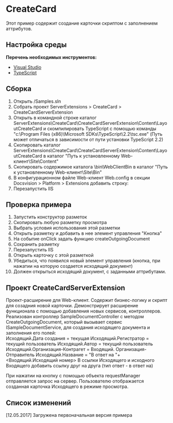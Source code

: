# CreateCard

Этот пример содержит создание карточки скриптом с заполнением аттрибутов.

## Настройка среды

**Перечень необходимых инструментов:** 
* [Visual Studio](https://www.visualstudio.com)
* [TypeScript](https://www.typescriptlang.org)

## Сборка

1. Открыть /Samples.sln
3. Собрать проект ServerExtensions > CreateCard > CreateCardServerExtension
4. Открыть в командной строке каталог ServerExtensions\CreateCard\CreateCardServerExtension\Content\LayoutCreateCard и скомпилировать TypeScript с помощью команды
"c:\Program Files (x86)\Microsoft SDKs\TypeScript\2.2\tsc.exe" (Путь может отличаться в зависимости от пути установки TypeScript 2.2)
7. Скопировать каталог ServerExtensions\CreateCard\CreateCardServerExtension\Content\LayoutCreateCard в каталог "Путь к установленному Web-клиент\Site\Content"
5. Скопировать содержимое каталога \bin\WebClientBin в каталог "Путь к установленному Web-клиент\Site\Bin"
8. В конфигурационном файле Web-клиент Web.config в секции Docsvision > Platform > Extensions добавить строку:
	 <Extension TypeName="CreateCardServerExtension.LayoutWebClientExtension, CreateCardServerExtension" Target="WebClient"/>
7. Перезапустить IIS

## Проверка примера

1. Запустить конструктор разметок
2. Скопировать любую разметку просмотра
3. Выбрать условия использования этой разметки
4. Открыть разметку и добавить в нее элемент управления "Кнопка"
5. На событие onClick задать функцию createOutgoingDocument 
6. Сохранить разметку
7. Перезапустить IIS
8. Открыть карточку с этой разметкой
9. Убедиться, что появился новый элемент управления (кнопка, при нажатии на которую создается исходящий документ)
10. Должен открыться исходящий документ, с заданными аттрибутами.

## Проект CreateCardServerExtension

Проект-расширение для Web-клиент. Содержит бизнес-логику и скрипт для созадния новой карточки. 
Демонстрирует расширение функционала с помощью добавления новых сервисов, контроллеров.
Реализован контроллер SampleDocumentController с методом CreateOutgoingDocument, который вызывает сервис ISampleDocumentService,
 для создания исходящего документа и заполнения его полей:  
	Исходящий.Дата создания = текущая
	Исходящий.Регистратор = текущий пользователь
	Исходящий.Автор = текущий пользователь
	Исходящий.Организация-Контрагет = Входящий. Организация-Отправитель
	Исходящий.Название = "В ответ на "+ <Входящий.Исходящий номер>
	В ссылки Исходящего и исходного Входящего добавить ссылку друг на друга (тип ответ - в ответ на)

При нажатии на кнопку с помощью объекта requestManager отправляется запрос на сервер. Пользователю отображается созданная карточка Исходящего в режиме просмотра.


## Список изменений

[12.05.2017] Загружена первоначальная версия примера

